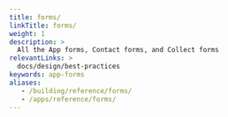 ```yaml
---
title: forms/
linkTitle: forms/
weight: 1
description: >
  All the App forms, Contact forms, and Collect forms
relevantLinks: >
  docs/design/best-practices
keywords: app-forms
aliases:
   - /building/reference/forms/
   - /apps/reference/forms/
---
```


